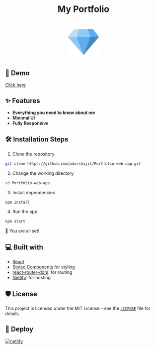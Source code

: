 <h1 align="center">My Portfolio<h1>

<p align="center">
  <a href="https://quotify-app.netlify.app/">
    <img alt="diamond" src="./public/android-chrome-192x192.png" width="100" height="100"/>
  </a>
</p>

## 🚀 Demo

<a href="https://adarshajit.me/" target="blank">
Click here 
</a>

## ✨ Features

- **Everything you need to know about me**
- **Minimal UI**
- **Fully Responsive**

## 🛠️ Installation Steps

1. Clone the repository

```bash
git clone https://github.com/adarshajit/Portfolio-web-app.git
```

2. Change the working directory

```bash
cd Portfolio-web-app
```

3. Install dependencies

```bash
npm install
```

4. Run the app

```bash
npm start
```

🌟 You are all set!

## 💻 Built with

- [React](https://reactjs.org/)
- [Styled Components](https://jquery.com/) for styling
- [react-router-dom](https://reactrouter.com/web/guides/quick-start): for routing
- [Netlify](https://www.netlify.com/): for hosting

## 🛡️ License

This project is licensed under the MIT License - see the [`LICENSE`](LICENSE) file for details.

## 🦄 Deploy

[![netlify](https://www.netlify.com/img/deploy/button.svg)](https://www.netlify.com/)
